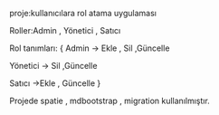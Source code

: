 proje:kullanıcılara rol atama uygulaması

Roller:Admin , Yönetici , Satıcı 

Rol tanımları:
{
Admin -> Ekle , Sil ,Güncelle

Yönetici -> Sil ,Güncelle

Satıcı ->Ekle , Güncelle
}

Projede spatie , mdbootstrap , migration kullanılmıştır.
